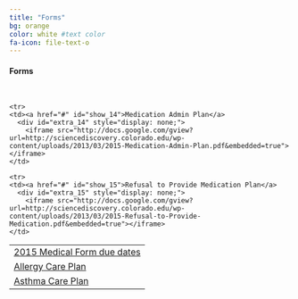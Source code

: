 ```yaml
---
title: "Forms"
bg: orange
color: white #text color
fa-icon: file-text-o
---
```


#### Forms 

<!--[2015 Medical Form due dates](http://sciencediscovery.colorado.edu/wp-content/uploads/2013/03/Medical-Ppwk-Due-Dates-2015-Sheet1.pdf)-->

<!--&nbsp;-->


<!--[Allergy Care Plan](http://sciencediscovery.colorado.edu/wp-content/uploads/2013/03/2015-Allergy-Care-Plan.pdf)-->

<!--&nbsp;-->


<!--[Asthma Care Plan](http://sciencediscovery.colorado.edu/wp-content/uploads/2013/03/2015-Asthma-Care-Plan.pdf)-->

<!--&nbsp;-->


<!--[Medication Admin Plan](http://sciencediscovery.colorado.edu/wp-content/uploads/2013/03/2015-Medication-Admin-Plan.pdf)-->

<!--&nbsp;-->


<!--[Refusal to Provide Medication Plan](http://sciencediscovery.colorado.edu/wp-content/uploads/2013/03/2015-Refusal-to-Provide-Medication.pdf)-->

&nbsp;

<table>
  <tr>
    <td><a href="#" id="show_11">2015 Medical Form due dates</a>
      <div id="extra_11" style="display: none;">
        <iframe src="http://docs.google.com/gview?url=http://sciencediscovery.colorado.edu/wp-content/uploads/2013/03/Medical-Ppwk-Due-Dates-2015-Sheet1.pdf&embedded=true"></iframe>
    </td>
  </tr>

  <tr>
    <td><a href="#" id="show_12">Allergy Care Plan</a>
      <div id="extra_12" style="display: none;">
        <iframe src="http://docs.google.com/gview?url=http://sciencediscovery.colorado.edu/wp-content/uploads/2013/03/2015-Allergy-Care-Plan.pdf&embedded=true"></iframe>
    </td>
  </tr>

  <tr>
    <td><a href="#" id="show_13">Asthma Care Plan</a>
      <div id="extra_13" style="display: none;">
        <iframe src="http://docs.google.com/gview?url=http://sciencediscovery.colorado.edu/wp-content/uploads/2013/03/2015-Asthma-Care-Plan.pdf&embedded=true"></iframe>
    </td>
  </tr>
  
    <tr>
    <td><a href="#" id="show_14">Medication Admin Plan</a>
      <div id="extra_14" style="display: none;">
        <iframe src="http://docs.google.com/gview?url=http://sciencediscovery.colorado.edu/wp-content/uploads/2013/03/2015-Medication-Admin-Plan.pdf&embedded=true"></iframe>
    </td>
  </tr>
  
    <tr>
    <td><a href="#" id="show_15">Refusal to Provide Medication Plan</a>
      <div id="extra_15" style="display: none;">
        <iframe src="http://docs.google.com/gview?url=http://sciencediscovery.colorado.edu/wp-content/uploads/2013/03/2015-Refusal-to-Provide-Medication.pdf&embedded=true"></iframe>
    </td>
  </tr>
</table>
